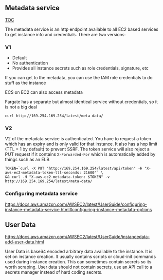 ## Metadata service  
[TOC](../README.MD#TOC)

The metadata service is an http endpoint available to all EC2 based services to get instance info and credentials. There are two versions:

### V1
* Default
* No authentication
* Provides all instance secrets such as role credentials, signature, etc

If you can get to the metadata, you can use the IAM role credentials to do stuff as the instance

ECS on EC2 can also access metadata

Fargate has a separate but almost identical service without credentials, so it is not a big deal

```shell
curl http://169.254.169.254/latest/meta-data/
```

### V2
V2 of the metadata service is authenticated. You have to request a token which has an expiry and is only valid for that instance. It also has a hop limit (TTL = 1 by default) to prevent SSRF. The token service will also reject a PUT request if it contains `X-Forwarded-For` which is automatically added by things such as an ELB. 

```shell
TOKEN=`curl -X PUT "http://169.254.169.254/latest/api/token" -H "X-aws-ec2-metadata-token-ttl-seconds: 21600"` \
&& curl -H "X-aws-ec2-metadata-token: $TOKEN" -v http://169.254.169.254/latest/meta-data/
```

### Configuring metadata service
https://docs.aws.amazon.com/AWSEC2/latest/UserGuide/configuring-instance-metadata-service.html#configuring-instance-metadata-options

## User Data
https://docs.aws.amazon.com/AWSEC2/latest/UserGuide/instancedata-add-user-data.html

User Data is base64 encoded arbitrary data available to the instance. It is set on instance creation. It usually contains scripts or cloud-init commands used during instance creation. This can sometimes contain secrets so its worth scraping. User data should not contain secrets, use an API call to a secrets manager instead of hard coding secrets. 